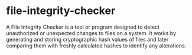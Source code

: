 # file-integrity-checker
A File Integrity Checker is a tool or program designed to detect unauthorized or unexpected changes to files on a system. It works by generating and storing cryptographic hash values of files and later comparing them with freshly calculated hashes to identify any alterations.
